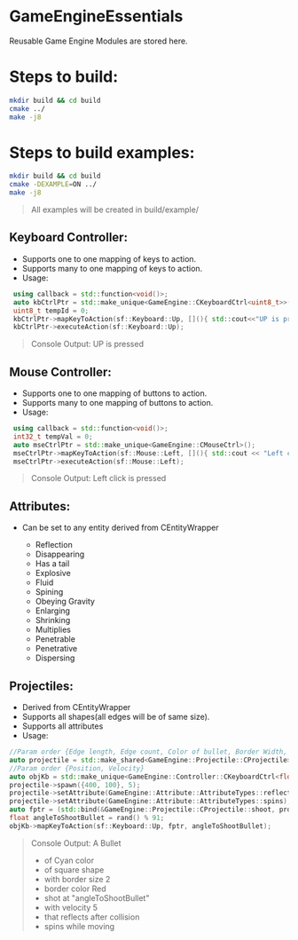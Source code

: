 # GameEngineEssentials
Reusable Game Engine Modules are stored here. 

# Steps to build:

```bash
mkdir build && cd build
cmake ../
make -j8
```

# Steps to build examples:

```bash
mkdir build && cd build
cmake -DEXAMPLE=ON ../
make -j8
```
> All examples will be created in build/example/


## Keyboard Controller:
* Supports one to one mapping of keys to action.
* Supports many to one mapping of keys to action.
* Usage: 
```cpp
 using callback = std::function<void()>;
 auto kbCtrlPtr = std::make_unique<GameEngine::CKeyboardCtrl<uint8_t>>();
 uint8_t tempId = 0;
 kbCtrlPtr->mapKeyToAction(sf::Keyboard::Up, [](){ std::cout<<"UP is pressed"<<std::endl; &tempId}, );
 kbCtrlPtr->executeAction(sf::Keyboard::Up); 
```
 > Console Output: UP is pressed

## Mouse Controller:
* Supports one to one mapping of buttons to action.
* Supports many to one mapping of buttons to action.
* Usage: 
```cpp
 using callback = std::function<void()>;
 int32_t tempVal = 0;
 auto mseCtrlPtr = std::make_unique<GameEngine::CMouseCtrl>();
 mseCtrlPtr->mapKeyToAction(sf::Mouse::Left, [](){ std::cout << "Left click is pressed" << std::endl; }, &tempVal);
 mseCtrlPtr->executeAction(sf::Mouse::Left); 
```
 > Console Output: Left click is pressed
## Attributes:
* Can be set to any entity derived from CEntityWrapper<Entity>
  * Reflection
  * Disappearing
  * Has a tail
  * Explosive
  * Fluid
  * Spining
  * Obeying Gravity
  * Enlarging
  * Shrinking
  * Multiplies
  * Penetrable
  * Penetrative
  * Dispersing

## Projectiles:
* Derived from CEntityWrapper<Entity>
* Supports all shapes(all edges will be of same size).
* Supports all attributes
* Usage: 
```cpp
//Param order {Edge length, Edge count, Color of bullet, Border Width, Color of Border}
auto projectile = std::make_shared<GameEngine::Projectile::CProjectile>(6.f, 4, sf::Color::Cyan, 2, sf::Color::Red));
//Param order {Position, Velocity}
auto objKb = std::make_unique<GameEngine::Controller::CKeyboardCtrl<float>>();
projectile->spawn({400, 100}, 5);
projectile->setAttribute(GameEngine::Attribute::AttributeTypes::reflects);
projectile->setAttribute(GameEngine::Attribute::AttributeTypes::spins);
auto fptr = (std::bind(&GameEngine::Projectile::CProjectile::shoot, projectile, std::placeholders::_1));
float angleToShootBullet = rand() % 91;
objKb->mapKeyToAction(sf::Keyboard::Up, fptr, angleToShootBullet);
```
 > Console Output: 
 > A Bullet 
 > * of Cyan color
 > * of square shape 
 > * with border size 2
 > * border color Red
 > * shot at "angleToShootBullet" 
 > * with velocity 5 
 > * that reflects after collision
 > * spins while moving

